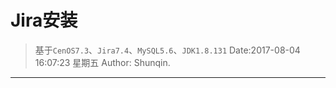 # Jira安装
> 基于`CenOS7.3`、`Jira7.4`、`MySQL5.6`、`JDK1.8.131`
> Date:2017-08-04 16:07:23 星期五
> Author: Shunqin.

----
